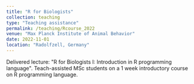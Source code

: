 ```yaml
---
title: "R for Biologists"
collection: teaching
type: "Teaching assistance"
permalink: /teaching/Rcourse_2022
venue: "Max Planck Institute of Animal Behavior"
date: 2022-11-01
location: "Radolfzell, Germany"
---
```


Delivered lecture: "R for Biologists I: Introduction in R programming language". 
Teach-assisted MSc students on a 1 week introductory course on R programming language.
